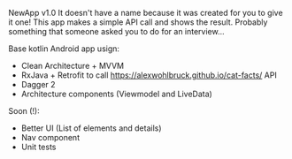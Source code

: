 NewApp v1.0
It doesn't have a name because it was created for you to give it one!
This app makes a simple API call and shows the result. Probably something that someone asked you to do for an interview...

Base kotlin Android app usign:
- Clean Architecture + MVVM
- RxJava + Retrofit to call https://alexwohlbruck.github.io/cat-facts/ API
- Dagger 2
- Architecture components (Viewmodel and LiveData)

Soon (!):
- Better UI (List of elements and details)
- Nav component
- Unit tests
